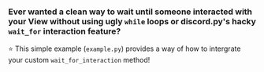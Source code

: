 ### Ever wanted a clean way to wait until someone interacted with your View without using ugly `while` loops or discord.py's hacky `wait_for` interaction feature?

⭐ This simple example (`example.py`) provides a way of how to intergrate your custom `wait_for_interaction` method!
